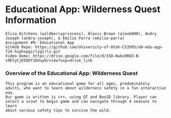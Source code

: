 # Educational App: Wilderness Quest Information
    Eliza Kitchens (wildberryprincess), Alexis Brown (alexb000), Andry Joseph (andry-joseph), & Emilie Parra (emilie-parra)
    Assignment #9: Educational App
    GitHub Repo: https://github.com/University-of-Utah-CS3505/a9-edu-app-f24-hiphopgirlygirlz.git
    Video Demo: https://drive.google.com/file/d/1SO-Hwkx9RQ3-B-v9EtyCjEOSDf16UuyD/view?usp=drive_link
    
### Overview of the Educational App: Wilderness Quest
    This program is an educational game for all ages, predominately adults, who want to learn about wilderness safety in a fun interactive way. 
    Our game is written is c++, using QT and Box2D library. Player can select a scout to begin game and can navigate through 4 seasons to learn 
    about various safety tips to survive the wild. 
